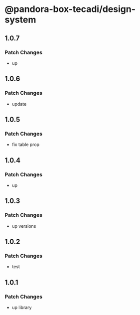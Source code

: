 # @pandora-box-tecadi/design-system

## 1.0.7

### Patch Changes

- up

## 1.0.6

### Patch Changes

- update

## 1.0.5

### Patch Changes

- fix table prop

## 1.0.4

### Patch Changes

- up

## 1.0.3

### Patch Changes

- up versions

## 1.0.2

### Patch Changes

- test

## 1.0.1

### Patch Changes

- up library
